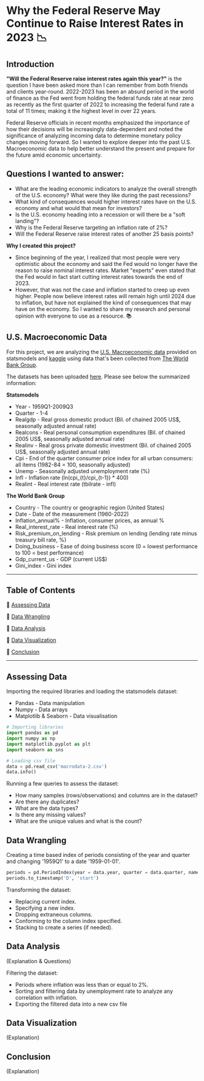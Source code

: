 # Why the Federal Reserve May Continue to Raise Interest Rates in 2023 :chart_with_downwards_trend:

## Introduction

**"Will the Federal Reserve raise interest rates again this year?"** is the question I have been asked more than I can remember from both friends and clients year-round. 2022-2023 has been an absurd period in the world of finance as the Fed went from holding the federal funds rate at near zero as recently as the first quarter of 2022 to increasing the federal fund rate a total of 11 times; making it the highest level in over 22 years.

Federal Reserve officials in recent months emphasized the importance of how their decisions will be increasingly data-dependent and noted the significance of analyzing incoming data to determine monetary policy changes moving forward. So I wanted to explore deeper into the past U.S. Macroeconomic data to help better understand the present and prepare for the future amid economic uncertainty. 

## Questions I wanted to answer:

- What are the leading economic indicators to analyze the overall strength of the U.S. economy? What were they like during the past recessions?
- What kind of consequences would higher interest rates have on the U.S. economy and what would that mean for investors?
- Is the U.S. economy heading into a recession or will there be a "soft landing"?
- Why is the Federal Reserve targeting an inflation rate of 2%?
- Will the Federal Reserve raise interest rates of another 25 basis points? 

**Why I created this project?**
- Since beginning of the year, I realized that most people were very optimistic about the economy and said the Fed would no longer have the reason to raise nominal interest rates. Market "experts" even stated that the Fed would in fact start cutting interest rates towards the end of 2023.
- However, that was not the case and inflation started to creep up even higher. People now believe interest rates will remain high until 2024 due to inflation, but have not explained the kind of consequences that may have on the economy. So I wanted to share my research and personal opinion with everyone to use as a resource. :books:

## U.S. Macroeconomic Data

For this project, we are analyzing the [U.S. Macroeconomic data](https://www.statsmodels.org/stable/datasets/generated/macrodata.html) provided on statsmodels and [kaggle](https://www.kaggle.com/datasets/nicolasgonzalezmunoz/world-bank-world-development-indicators) using data that's been collected from [The World Bank Group](https://www.worldbank.org/en/about/legal/terms-of-use-for-datasets).

The datasets has been uploaded [here](https://github.com/tylerchg/Project_1). Please see below the summarized information:

**Statsmodels**
- Year - 1959Q1-2009Q3 
- Quarter - 1-4
- Realgdp - Real gross domestic product (Bil. of chained 2005 US$, seasonally adjusted annual rate)
- Realcons - Real personal consumption expenditures (Bil. of chained 2005 US$, seasonally adjusted annual rate)
- Realinv - Real gross private domestic investment (Bil. of chained 2005 US$, seasonally adjusted annual rate)
- Cpi - End of the quarter consumer price index for all urban consumers: all items (1982-84 = 100, seasonally adjusted)
- Unemp - Seasonally adjusted unemployment rate (%)
- Infl - Inflation rate (ln(cpi_{t}/cpi_{t-1}) * 400)
- Realint - Real interest rate (tbilrate - infl)

**The World Bank Group**
- Country - The country or geographic region (United States)
- Date - Date of the measurement (1960-2022)
- Inflation_annual% - Inflation, consumer prices, as annual %
- Real_interest_rate - Real interest rate (%)
- Risk_premium_on_lending - Risk premium on lending (lending rate minus treasury bill rate, %)
- Doing_business - Ease of doing business score (0 = lowest performance to 100 = best performance)
- Gdp_current_us - GDP (current US$)
- Gini_index - Gini index

***

## Table of Contents

:pushpin: [Assessing Data](#assessing-data)

:pushpin: [Data Wrangling](#data_wranglings)

:pushpin: [Data Analysis](#data_analysis)

:pushpin: [Data Visualization](#data_visualization)

:pushpin: [Conclusion](#conclusion)

***

## Assessing Data

Importing the required libraries and loading the statsmodels dataset:
- Pandas - Data manipulation
- Numpy - Data arrays
- Matplotlib & Seaborn - Data visualisation

```python
# Importing libraries
import pandas as pd
import numpy as np
import matplotlib.pyplot as plt
import seaborn as sns

# Loading csv file
data = pd.read_csv('macrodata-2.csv')
data.info()
```

Running a few queries to assess the dataset:
- How many samples (rows/observations) and columns are in the dataset?
- Are there any duplicates?
- What are the data types?
- Is there any missing values?
- What are the unique values and what is the count?

## Data Wrangling

Creating a time based index of periods consisting of the year and quarter and changing '1959Q1' to a date '1959-01-01'.

```python
periods = pd.PeriodIndex(year = data.year, quarter = data.quarter, name = 'date')
periods.to_timestamp('D', 'start')
```

Transforming the dataset:
- Replacing current index.
- Specifying a new index.
- Dropping extraneous columns.
- Conforming to the column index specified.
- Stacking to create a series (if needed).

## Data Analysis

(Explanation & Questions)

Filtering the dataset:
- Periods where inflation was less than or equal to 2%.
- Sorting and filtering data by unemployment rate to analyze any correlation with inflation.
- Exporting the filtered data into a new csv file

## Data Visualization

(Explanation)

## Conclusion

(Explanation)


